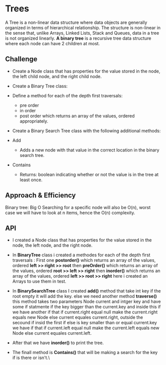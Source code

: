 # Trees
A Tree is a non-linear data structure where data objects are generally organized in terms of hierarchical relationship. The structure is non-linear in the sense that, unlike Arrays, Linked Lists, Stack and Queues, data in a tree is not organized linearly.
**A binary tree** is a recursive tree data structure where each node can have 2 children at most. 
## Challenge

- Create a Node class that has properties for the value stored in the node, the left child node, and the right child node.
- Create a Binary Tree class:
- Define a method for each of the depth first traversals:
   * pre order
   * in order
   * post order
which returns an array of the values, ordered appropriately.

- Create a Binary Search Tree class
with the following additional methods:
- Add
  * Adds a new node with that value in the correct location in the binary search tree.
- Contains
  * Returns: boolean indicating whether or not the value is in the tree at least once.
## Approach & Efficiency
Binary tree:
Big O
Searching for a specific node will also be O(n), worst case we will have to look at n items, hence the O(n) complexity.
## API
- I created a Node class that has properties for the value stored in the node, the left node, and the right node.
- In **BinaryTree** class i created a methodes for each of the depth first traversals :
First one **postorder()**  which returns an array of the values, ordered **left >> right >> root**
then  **preOrder()**  which returns an array of the values, ordered **root >> left >> right**
then  **inorder()**  which returns an array of the values, ordered **left >> root >> right**
 here i created an Arrays to use them in test.

- In **BinarySearchTree** class I created **add()** method that take int key if the root empty it will add the key.
else we need another method **traverse()**  this method takes two parameters Node current and intger key and have some if statmente if the key bigger than the current.key and inside this if we have another if that if current.right equal null make the current.right equals new Node else current equales current.right, outside the secound if insid the first if else is key smaller than or equal current.key we have if that if  current.left equal null make the current.left equals new Node else current equales current.left.

- After that we have **inorder()** to print the tree.

- The finall method is **Contains()** that will be making a search for the key if is there or isn't.\



